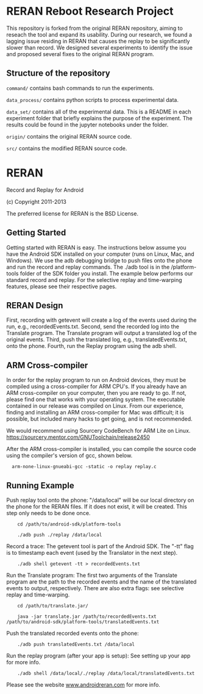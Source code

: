 RERAN Reboot Research Project
====
This repository is forked from the original RERAN repository, aiming to reseach the tool and expand its usability. During our research, we found a lagging issue residing in RERAN that causes the replay to be significantly slower than record. We designed several experiments to identify the issue and proposed several fixes to the original RERAN program.

## Structure of the repository
`command/` contains bash commands to run the experiments.

`data_process/` contains python scripts to process experimental data.

`data_set/` contains all of the experimental data. This is a README in each experiment folder that briefly explains the purpose of the experiment. The results could be found in the jupyter notebooks under the folder.

`origin/` contains the original RERAN source code.

`src/` contains the modified RERAN source code.

RERAN
=====
Record and Replay for Android

(c)  Copyright 2011-2013

The preferred license for RERAN is the BSD License.

## Getting Started

Getting started with RERAN is easy. The instructions below assume you have the Android SDK installed on your computer (runs on Linux, Mac, and Windows). We use the adb debugging bridge to push files onto the phone and run the record and replay commands. The ./adb tool is in the /platform-tools folder of the SDK folder you install. The example below performs our standard record and replay. For the selective replay and time-warping features, please see their respective pages.

## RERAN Design

First, recording with getevent will create a log of the events used during the run, e.g., recordedEvents.txt. Second, send the recorded log into the Translate program. The Translate program will output a translated log of the original events. Third, push the translated log, e.g., translatedEvents.txt, onto the phone. Fourth, run the Replay program using the adb shell.


## ARM Cross-compiler

In order for the replay program to run on Android devices, they must be compiled using a cross-compiler for ARM CPU's. If you already have an ARM cross-compiler on your computer, then you are ready to go. If not, please find one that works with your operating system. The executable contained in our release was compiled on Linux. From our experience, finding and installing an ARM cross-compiler for Mac was difficult; it is possible, but included many hacks to get going, and is not recommended.

We would recommend using Sourcery CodeBench for ARM Lite on Linux.
https://sourcery.mentor.com/GNUToolchain/release2450

After the ARM cross-compiler is installed, you can compile the source code using the compiler's version of gcc, shown below.
```
  arm-none-linux-gnueabi-gcc -static -o replay replay.c
```

## Running Example

Push replay tool onto the phone: "/data/local" will be our local
directory on the phone for the RERAN files. If it does not exist, it
will be created. This step only needs to be done once.
```
    cd /path/to/android-sdk/platform-tools

    ./adb push ./replay /data/local
```

Record a trace: The getevent tool is part of the Android SDK. The "-tt"
flag is to timestamp each event (used by the Translator in the next step).
```
    ./adb shell getevent -tt > recordedEvents.txt
```

Run the Translate program: The first two arguments of the Translate program are the path to the recorded events and the name of the translated events to output, respectively. There are also extra flags: see selective replay and time-warping.
```
    cd /path/to/translate.jar/

    java -jar translate.jar /path/to/recordedEvents.txt /path/to/android-sdk/platform-tools/translatedEvents.txt
```

Push the translated recorded events onto the phone:
```
    ./adb push translatedEvents.txt /data/local
```

Run the replay program (after your app is setup): See setting up your app for more info.
```
    ./adb shell /data/local/./replay /data/local/translatedEvents.txt
```

Please see the website www.androidreran.com for more info.